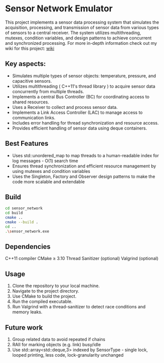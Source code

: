 # Sensor Network Emulator

This project implements a sensor data processing system that simulates the acquisition, processing, and transmission of sensor data from various types of sensors to a central receiver. The system utilizes multithreading, mutexes, condition variables, and design patterns to achieve concurrent and synchronized processing. For more in-depth information check out my wiki for this project: [wiki](https://github.com/flaviamihaela/sensor_network_emulator/wiki)

## Key aspects:
 - Simulates multiple types of sensor objects: temperature, pressure, and capacitive sensors.
 - Utilizes multithreading ( C++11's thread library ) to acquire sensor data concurrently from multiple threads.
 - Implements a central Bus Controller (BC) for coordinating access to shared resources.
 - Uses a Receiver to collect and process sensor data.
 - Implements a Link Access Controller (LAC) to manage access to communication links.
 - Includes error handling for thread synchronization and resource access.
 - Provides efficient handling of sensor data using deque containers.

## Best Features
- Uses std::unordered_map to map threads to a human-readable index for log messages - O(1) search time
- Ensures thread synchronization and efficient resource management by using mutexes and condition variables
- Uses the Singleton, Factory and Observer design patterns to make the code more scalable and extendable

## Build 

```bash
cd sensor_network
cd build
cmake ..
cmake --build .
cd ..
.\sensor_network.exe
```

## Dependencies
C++11 compiler
CMake ≥ 3.10
Thread Sanitizer (optional)
Valgrind (optional)

## Usage
1. Clone the repository to your local machine.
2. Navigate to the project directory.
3. Use CMake to build the project.
4. Run the compiled executable.
5. Run Valgrind with a thread-sanitizer to detect race conditions and memory leaks.

## Future work 

1. Group related data to avoid repeated if chains
2. RAII for marking objects (e.g. link) busy/idle
3. Use std::array<std::deque<double>,3> indexed by SensorType - single lock, looped printing, less code, lock-granularity unchanged
   

